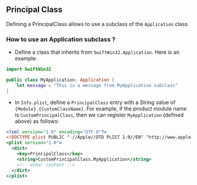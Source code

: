 ## Principal Class

Defining a PrincipalClass allows to use a subclass of the `Application` class.

### How to use an Application subclass ?

- Define a class that inherits from `SwiftWin32.Application`. Here is an example:

```swift
import SwiftWin32

public class MyApplication: Application {
    let message = "This is a message from MyApplication subclass"
}
```

- In `Info.plist`, define a `PrincipalClass` entry with a String value of `{Module}.{CustomClassName}`. For example, if the product module name is `CustomPrincipalClass`, then we can register `MyApplication` (defined above) as follows:

```xml
<?xml version="1.0" encoding="UTF-8"?>
<!DOCTYPE plist PUBLIC "-//Apple//DTD PLIST 1.0//EN" "http://www.apple.com/DTDs/PropertyList-1.0.dtd">
<plist version="1.0">
  <dict>
    <key>PrincipalClass</key>
    <string>CustomPrincipalClass.MyApplication</string>
    <!-- other content -->
  </dict>
</plist>
```
